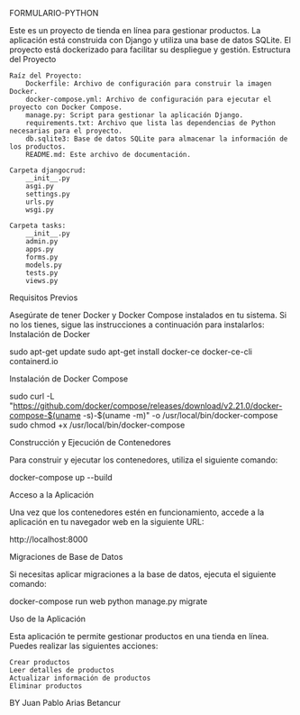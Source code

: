 FORMULARIO-PYTHON

Este es un proyecto de tienda en línea para gestionar productos. La aplicación está construida con Django y utiliza una base de datos SQLite. El proyecto está dockerizado para facilitar su despliegue y gestión.
Estructura del Proyecto

    Raíz del Proyecto:
        Dockerfile: Archivo de configuración para construir la imagen Docker.
        docker-compose.yml: Archivo de configuración para ejecutar el proyecto con Docker Compose.
        manage.py: Script para gestionar la aplicación Django.
        requirements.txt: Archivo que lista las dependencias de Python necesarias para el proyecto.
        db.sqlite3: Base de datos SQLite para almacenar la información de los productos.
        README.md: Este archivo de documentación.

    Carpeta djangocrud:
        __init__.py
        asgi.py
        settings.py
        urls.py
        wsgi.py

    Carpeta tasks:
        __init__.py
        admin.py
        apps.py
        forms.py
        models.py
        tests.py
        views.py

Requisitos Previos

Asegúrate de tener Docker y Docker Compose instalados en tu sistema. Si no los tienes, sigue las instrucciones a continuación para instalarlos:
Instalación de Docker

sudo apt-get update
sudo apt-get install docker-ce docker-ce-cli containerd.io

Instalación de Docker Compose

sudo curl -L "https://github.com/docker/compose/releases/download/v2.21.0/docker-compose-$(uname -s)-$(uname -m)" -o /usr/local/bin/docker-compose
sudo chmod +x /usr/local/bin/docker-compose

Construcción y Ejecución de Contenedores

Para construir y ejecutar los contenedores, utiliza el siguiente comando:

docker-compose up --build

Acceso a la Aplicación

Una vez que los contenedores estén en funcionamiento, accede a la aplicación en tu navegador web en la siguiente URL:

http://localhost:8000

Migraciones de Base de Datos

Si necesitas aplicar migraciones a la base de datos, ejecuta el siguiente comando:

docker-compose run web python manage.py migrate

Uso de la Aplicación

Esta aplicación te permite gestionar productos en una tienda en línea. Puedes realizar las siguientes acciones:

    Crear productos
    Leer detalles de productos
    Actualizar información de productos
    Eliminar productos

BY Juan Pablo Arias Betancur